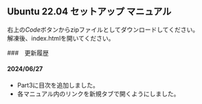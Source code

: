 ## Ubuntu 22.04 セットアップ マニュアル

右上の*Code*ボタンからzipファイルとしてダウンロードしてください。<br>
解凍後、index.htmlを開いてください。


###　更新履歴
#### 2024/06/27
- Part3に目次を追加しました。
- 各マニュアル内のリンクを新規タブで開くようにしました。